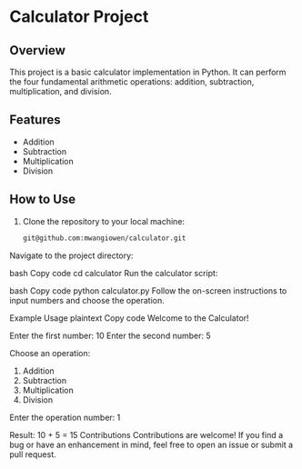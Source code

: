 # Calculator Project

## Overview
This project is a basic calculator implementation in Python. It can perform the four fundamental arithmetic operations: addition, subtraction, multiplication, and division.

## Features
- Addition
- Subtraction
- Multiplication
- Division

## How to Use
1. Clone the repository to your local machine:
   ```bash
   git@github.com:mwangiowen/calculator.git
Navigate to the project directory:

bash
Copy code
cd calculator
Run the calculator script:

bash
Copy code
python calculator.py
Follow the on-screen instructions to input numbers and choose the operation.

Example Usage
plaintext
Copy code
Welcome to the Calculator!

Enter the first number: 10
Enter the second number: 5

Choose an operation:
1. Addition
2. Subtraction
3. Multiplication
4. Division

Enter the operation number: 1

Result: 10 + 5 = 15
Contributions
Contributions are welcome! If you find a bug or have an enhancement in mind, feel free to open an issue or submit a pull request.
